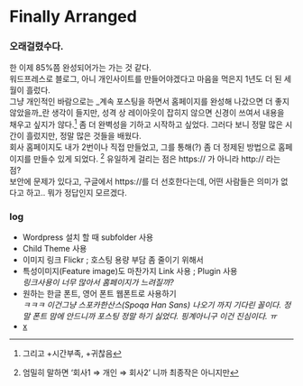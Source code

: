 # Finally Arranged
### 오래걸렸수다.

한 이제 85%쯤 완성되어가는 가는 것 같다.  
워드프레스로 블로그, 아니 개인사이트를 만들어야겠다고 마음을 먹은지 1년도 더 된 세월이 흘렀다.  
그냥 개인적인 바람으로는 \_계속 포스팅을 하면서 홈페이지를 완성해 나갔으면 더 좋지 않았을까\_란 생각이 들지만, 성격 상 레이아웃이 잡히지 않으면 신경이 쓰여서 내용을 채우고 싶지가 않다.[^1]  좀 더 완벽성을 기하고 시작하고 싶었다. 그러다 보니 정말 많은 시간이 흘렀지만, 정말 많은 것들을 배웠다.  
회사 홈페이지도 내가 2번이나 직접 만들었고, 그를 통해(?) 좀 더 정제된 방법으로 홈페이지를 만들수 있게 되었다. [^2]
유일하게 걸리는 점은 https:// 가 아니라 http:// 라는 점?  
보안에 문제가 있다고, 구글에서 https://를 더 선호한다는데, 어떤 사람들은 의미가 없다고 하고.. 뭐가 정답인지 모르겠다. 

### log
- Wordpress 설치 할 때 subfolder 사용
- Child Theme 사용
- 이미지 링크 Flickr ; 호스팅 용량 부담 좀 줄이기 위해서
- 특성이미지(Feature image)도 마찬가지 Link 사용 ; Plugin 사용  
	_링크사용이 너무 많아서 홈페이지가 느려질까?_
- 원하는 한글 폰트, 영어 폰트 웹폰트로 사용하기  
	_ㅋㅋㅋ 이건그냥 스포카한산스(Spoqa Han Sans) 나오기 까지 기다린 꼴이다. 정말 폰트 맘에 안드니까 포스팅 정말 하기 싫었다. 핑계아니구 이건 진심이다. ㅠ_
- [x]()



[^1]:	그리고 +시간부족, +귀찮음

[^2]:	엄밀히 말하면 ‘회사1 ⇒ 개인 ⇒ 회사2’ 니까 최종작은 아니지만 

